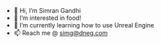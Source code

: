 - 👋 Hi, I’m Simran Gandhi
- 👀 I’m interested in food!
- 🌱 I’m currently learning how to use Unreal Engine
- 📫 Reach me @ simg@dneg.com

